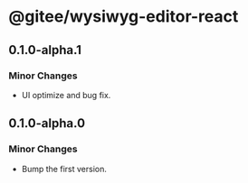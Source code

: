 # @gitee/wysiwyg-editor-react

## 0.1.0-alpha.1

### Minor Changes

- UI optimize and bug fix.

## 0.1.0-alpha.0

### Minor Changes

- Bump the first version.
